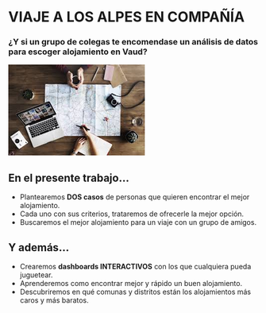 # VIAJE A LOS ALPES EN COMPAÑÍA

### ¿Y si un grupo de colegas te encomendase un análisis de datos para escoger alojamiento en Vaud?

![Descripción de la imagen](img/planning.jpg)

## En el presente trabajo...

- Plantearemos **DOS casos** de personas que quieren encontrar el mejor alojamiento.
- Cada uno con sus criterios, trataremos de ofrecerle la mejor opción.
- Buscaremos el mejor alojamiento para un viaje con un grupo de amigos.


## Y además...

- Crearemos **dashboards INTERACTIVOS** con los que cualquiera pueda juguetear.
- Aprenderemos como encontrar mejor y rápido un buen alojamiento.
- Descubriremos en qué comunas y distritos están los alojamientos más caros y más baratos.
